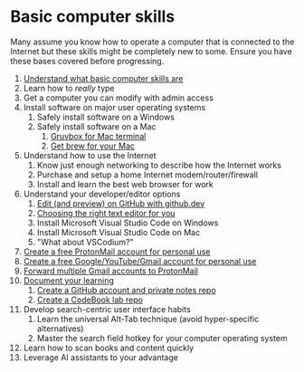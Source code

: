 # Basic computer skills

Many assume you know how to operate a computer that is connected to the Internet but these skills might be completely new to some. Ensure you have these bases covered before progressing.

1. [Understand what basic computer skills are](https://youtu.be/ZeKEUgHW3dE) 
1. Learn how to *really* type
1. Get a computer you can modify with admin access
1. Install software on major user operating systems
    1. Safely install software on a Windows
    1. Safely install software on a Mac
        1. [Gruvbox for Mac terminal](https://youtu.be/-ENS9Huq3dA)
        1. [Get brew for your Mac](https://youtu.be/xzDnBnmgXeE)
1. Understand how to use the Internet
    1. Know just enough networking to describe how the Internet works
    1. Purchase and setup a home Internet modem/router/firewall
    1. Install and learn the best web browser for work
1. Understand your developer/editor options
    1. [Edit (and preview) on GitHub with github.dev](https://youtu.be/QLta2MNjMMA)
    1. [Choosing the right text editor for you](https://youtu.be/iT1mP8leRsU)
    1. Install Microsoft Visual Studio Code on Windows
    1. Install Microsoft Visual Studio Code on Mac
    1. "What about VSCodium?"
1. [Create a free ProtonMail account for personal use](https://youtu.be/MSH_gJtqBSg)
1. [Create a free Google/YouTube/Gmail account for personal use](https://youtu.be/yAe4ZJvqeC4)
1. [Forward multiple Gmail accounts to ProtonMail](https://youtu.be/8A_8g5oiokc)
1. [Document your learning](https://youtu.be/jD_MAEKMOQo)
    1. [Create a GitHub account and private notes repo](https://youtu.be/0RnvLIDboNQ)
    1. [Create a CodeBook lab repo](https://youtu.be/UTmQLddjPTU)
1. Develop search-centric user interface habits
    1. Learn the universal Alt-Tab technique (avoid hyper-specific alternatives)
    1. Master the search field hotkey for your computer operating system
1. Learn how to scan books and content quickly
1. Leverage AI assistants to your advantage

